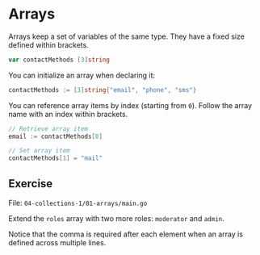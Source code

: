# Arrays

Arrays keep a set of variables of the same type. They have a fixed size defined within brackets.

```go
var contactMethods [3]string
```

You can initialize an array when declaring it:

```go
contactMethods := [3]string{"email", "phone", "sms"}
```

You can reference array items by index (starting from `0`). Follow the array name with an index within brackets.

```go
// Retrieve array item
email := contactMethods[0]

// Set array item
contactMethods[1] = "mail"
```

## Exercise

File: `04-collections-1/01-arrays/main.go`

Extend the `roles` array with two more roles: `moderator` and `admin`.

Notice that the comma is required after each element when an array is defined across multiple lines.